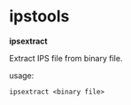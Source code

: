# ipstools

**ipsextract**

Extract IPS file from binary file.

usage:

``
ipsextract <binary file>
``
